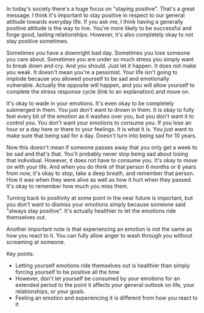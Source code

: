 
In today's society there's a huge focus on "staying positive". That's a great message. I think it's important to stay positive in respect to our general attitude towards everyday life. If you ask me, I think having a generally positive attitude is the way to live. You're more likely to be successful and forge good, lasting relationships. However, it's also completely okay to not stay positive sometimes.

Sometimes you have a downright bad day. Sometimes you lose someone you care about. Sometimes you are under so much stress you simply want to break down and cry. And you should. Just let it happen. It does not make you weak. It doesn't mean you're a pessimist. Your life isn't going to implode because you allowed yourself to be sad and emotionally vulnerable. Actually the opposite will happen, and you will allow yourself to complete the stress response cycle (link to an explanation) and move on.

It's okay to wade in your emotions. It's even okay to be completely submerged in them. You just don't want to drown in them. It is okay to fully feel every bit of the emotion as it washes over you, but you don't want it to control you. You don't want your emotions to consume you. If you lose an hour or a day here or there to your feelings. It is what it is. You just want to make sure that being sad for a day. Doesn't turn into being sad for 10 years.

Now this doesn't mean if someone passes away that you only get a week to be sad and that's that. You'll probably never stop being sad about losing that individual. However, it does not have to consume you. It's okay to move on with your life. And when you do think of that person 6 months or 6 years from now, it's okay to stop, take a deep breath, and remember that person. How it was when they were alive as well as how it hurt when they passed. It's okay to remember how much you miss them.

Turning back to positivity at some point in the near future is important, but you don't want to dismiss your emotions simply because someone said "always stay positive". It's actually healthier to let the emotions ride themselves out.

Another important note is that experiencing an emotion is not the same as how you react to it. You can fully allow anger to wash through you without screaming at someone.

Key points:



* Letting yourself emotions ride themselves out is healthier than simply forcing yourself to be positive all the time
* However, don't let yourself be consumed by your emotions for an extended period to the point it affects your general outlook on life, your relationships, or your goals.
* Feeling an emotion and experiencing it is different from how you react to it